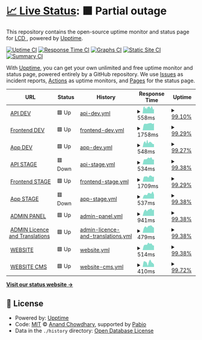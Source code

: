 # [📈 Live Status](https://LightingControl.github.io/devmonitor): <!--live status--> **🟧 Partial outage**

This repository contains the open-source uptime monitor and status page for [LCD ](https://LightingControl.github.io/devmonitor), powered by [Upptime](https://github.com/upptime/upptime).

[![Uptime CI](https://github.com/LightingControl/devmonitor/workflows/Uptime%20CI/badge.svg)](https://github.com/LightingControl/devmonitor/actions?query=workflow%3A%22Uptime+CI%22)
[![Response Time CI](https://github.com/LightingControl/devmonitor/workflows/Response%20Time%20CI/badge.svg)](https://github.com/LightingControl/devmonitor/actions?query=workflow%3A%22Response+Time+CI%22)
[![Graphs CI](https://github.com/LightingControl/devmonitor/workflows/Graphs%20CI/badge.svg)](https://github.com/LightingControl/devmonitor/actions?query=workflow%3A%22Graphs+CI%22)
[![Static Site CI](https://github.com/LightingControl/devmonitor/workflows/Static%20Site%20CI/badge.svg)](https://github.com/LightingControl/devmonitor/actions?query=workflow%3A%22Static+Site+CI%22)
[![Summary CI](https://github.com/LightingControl/devmonitor/workflows/Summary%20CI/badge.svg)](https://github.com/LightingControl/devmonitor/actions?query=workflow%3A%22Summary+CI%22)

With [Upptime](https://upptime.js.org), you can get your own unlimited and free uptime monitor and status page, powered entirely by a GitHub repository. We use [Issues](https://github.com/LightingControl/devmonitor/issues) as incident reports, [Actions](https://github.com/LightingControl/devmonitor/actions) as uptime monitors, and [Pages](https://LightingControl.github.io/devmonitor) for the status page.

<!--start: status pages-->
<!-- This summary is generated by Upptime (https://github.com/upptime/upptime) -->
<!-- Do not edit this manually, your changes will be overwritten -->
<!-- prettier-ignore -->
| URL | Status | History | Response Time | Uptime |
| --- | ------ | ------- | ------------- | ------ |
| <img alt="" src="https://icons.duckduckgo.com/ip3/api-dev.centro.network.ico" height="13"> [API DEV](https://api-dev.centro.network/swagger/index.html) | 🟩 Up | [api-dev.yml](https://github.com/LightingControl/Centro-devmonitor/commits/HEAD/history/api-dev.yml) | <details><summary><img alt="Response time graph" src="./graphs/api-dev/response-time-week.png" height="20"> 558ms</summary><br><a href="https://devmon.centro.network/history/api-dev"><img alt="Response time 761" src="https://img.shields.io/endpoint?url=https%3A%2F%2Fraw.githubusercontent.com%2FLightingControl%2FCentro-devmonitor%2FHEAD%2Fapi%2Fapi-dev%2Fresponse-time.json"></a><br><a href="https://devmon.centro.network/history/api-dev"><img alt="24-hour response time 460" src="https://img.shields.io/endpoint?url=https%3A%2F%2Fraw.githubusercontent.com%2FLightingControl%2FCentro-devmonitor%2FHEAD%2Fapi%2Fapi-dev%2Fresponse-time-day.json"></a><br><a href="https://devmon.centro.network/history/api-dev"><img alt="7-day response time 558" src="https://img.shields.io/endpoint?url=https%3A%2F%2Fraw.githubusercontent.com%2FLightingControl%2FCentro-devmonitor%2FHEAD%2Fapi%2Fapi-dev%2Fresponse-time-week.json"></a><br><a href="https://devmon.centro.network/history/api-dev"><img alt="30-day response time 556" src="https://img.shields.io/endpoint?url=https%3A%2F%2Fraw.githubusercontent.com%2FLightingControl%2FCentro-devmonitor%2FHEAD%2Fapi%2Fapi-dev%2Fresponse-time-month.json"></a><br><a href="https://devmon.centro.network/history/api-dev"><img alt="1-year response time 761" src="https://img.shields.io/endpoint?url=https%3A%2F%2Fraw.githubusercontent.com%2FLightingControl%2FCentro-devmonitor%2FHEAD%2Fapi%2Fapi-dev%2Fresponse-time-year.json"></a></details> | <details><summary><a href="https://devmon.centro.network/history/api-dev">99.10%</a></summary><a href="https://devmon.centro.network/history/api-dev"><img alt="All-time uptime 98.52%" src="https://img.shields.io/endpoint?url=https%3A%2F%2Fraw.githubusercontent.com%2FLightingControl%2FCentro-devmonitor%2FHEAD%2Fapi%2Fapi-dev%2Fuptime.json"></a><br><a href="https://devmon.centro.network/history/api-dev"><img alt="24-hour uptime 99.20%" src="https://img.shields.io/endpoint?url=https%3A%2F%2Fraw.githubusercontent.com%2FLightingControl%2FCentro-devmonitor%2FHEAD%2Fapi%2Fapi-dev%2Fuptime-day.json"></a><br><a href="https://devmon.centro.network/history/api-dev"><img alt="7-day uptime 99.10%" src="https://img.shields.io/endpoint?url=https%3A%2F%2Fraw.githubusercontent.com%2FLightingControl%2FCentro-devmonitor%2FHEAD%2Fapi%2Fapi-dev%2Fuptime-week.json"></a><br><a href="https://devmon.centro.network/history/api-dev"><img alt="30-day uptime 99.69%" src="https://img.shields.io/endpoint?url=https%3A%2F%2Fraw.githubusercontent.com%2FLightingControl%2FCentro-devmonitor%2FHEAD%2Fapi%2Fapi-dev%2Fuptime-month.json"></a><br><a href="https://devmon.centro.network/history/api-dev"><img alt="1-year uptime 98.52%" src="https://img.shields.io/endpoint?url=https%3A%2F%2Fraw.githubusercontent.com%2FLightingControl%2FCentro-devmonitor%2FHEAD%2Fapi%2Fapi-dev%2Fuptime-year.json"></a></details>
| <img alt="" src="https://icons.duckduckgo.com/ip3/dev.centro.network.ico" height="13"> [Frontend DEV](https://dev.centro.network) | 🟩 Up | [frontend-dev.yml](https://github.com/LightingControl/Centro-devmonitor/commits/HEAD/history/frontend-dev.yml) | <details><summary><img alt="Response time graph" src="./graphs/frontend-dev/response-time-week.png" height="20"> 1758ms</summary><br><a href="https://devmon.centro.network/history/frontend-dev"><img alt="Response time 1148" src="https://img.shields.io/endpoint?url=https%3A%2F%2Fraw.githubusercontent.com%2FLightingControl%2FCentro-devmonitor%2FHEAD%2Fapi%2Ffrontend-dev%2Fresponse-time.json"></a><br><a href="https://devmon.centro.network/history/frontend-dev"><img alt="24-hour response time 1829" src="https://img.shields.io/endpoint?url=https%3A%2F%2Fraw.githubusercontent.com%2FLightingControl%2FCentro-devmonitor%2FHEAD%2Fapi%2Ffrontend-dev%2Fresponse-time-day.json"></a><br><a href="https://devmon.centro.network/history/frontend-dev"><img alt="7-day response time 1758" src="https://img.shields.io/endpoint?url=https%3A%2F%2Fraw.githubusercontent.com%2FLightingControl%2FCentro-devmonitor%2FHEAD%2Fapi%2Ffrontend-dev%2Fresponse-time-week.json"></a><br><a href="https://devmon.centro.network/history/frontend-dev"><img alt="30-day response time 1720" src="https://img.shields.io/endpoint?url=https%3A%2F%2Fraw.githubusercontent.com%2FLightingControl%2FCentro-devmonitor%2FHEAD%2Fapi%2Ffrontend-dev%2Fresponse-time-month.json"></a><br><a href="https://devmon.centro.network/history/frontend-dev"><img alt="1-year response time 1148" src="https://img.shields.io/endpoint?url=https%3A%2F%2Fraw.githubusercontent.com%2FLightingControl%2FCentro-devmonitor%2FHEAD%2Fapi%2Ffrontend-dev%2Fresponse-time-year.json"></a></details> | <details><summary><a href="https://devmon.centro.network/history/frontend-dev">99.29%</a></summary><a href="https://devmon.centro.network/history/frontend-dev"><img alt="All-time uptime 99.51%" src="https://img.shields.io/endpoint?url=https%3A%2F%2Fraw.githubusercontent.com%2FLightingControl%2FCentro-devmonitor%2FHEAD%2Fapi%2Ffrontend-dev%2Fuptime.json"></a><br><a href="https://devmon.centro.network/history/frontend-dev"><img alt="24-hour uptime 100.00%" src="https://img.shields.io/endpoint?url=https%3A%2F%2Fraw.githubusercontent.com%2FLightingControl%2FCentro-devmonitor%2FHEAD%2Fapi%2Ffrontend-dev%2Fuptime-day.json"></a><br><a href="https://devmon.centro.network/history/frontend-dev"><img alt="7-day uptime 99.29%" src="https://img.shields.io/endpoint?url=https%3A%2F%2Fraw.githubusercontent.com%2FLightingControl%2FCentro-devmonitor%2FHEAD%2Fapi%2Ffrontend-dev%2Fuptime-week.json"></a><br><a href="https://devmon.centro.network/history/frontend-dev"><img alt="30-day uptime 99.58%" src="https://img.shields.io/endpoint?url=https%3A%2F%2Fraw.githubusercontent.com%2FLightingControl%2FCentro-devmonitor%2FHEAD%2Fapi%2Ffrontend-dev%2Fuptime-month.json"></a><br><a href="https://devmon.centro.network/history/frontend-dev"><img alt="1-year uptime 99.51%" src="https://img.shields.io/endpoint?url=https%3A%2F%2Fraw.githubusercontent.com%2FLightingControl%2FCentro-devmonitor%2FHEAD%2Fapi%2Ffrontend-dev%2Fuptime-year.json"></a></details>
| <img alt="" src="https://icons.duckduckgo.com/ip3/app-dev.centro.network.ico" height="13"> [App DEV](https://app-dev.centro.network) | 🟩 Up | [app-dev.yml](https://github.com/LightingControl/Centro-devmonitor/commits/HEAD/history/app-dev.yml) | <details><summary><img alt="Response time graph" src="./graphs/app-dev/response-time-week.png" height="20"> 548ms</summary><br><a href="https://devmon.centro.network/history/app-dev"><img alt="Response time 505" src="https://img.shields.io/endpoint?url=https%3A%2F%2Fraw.githubusercontent.com%2FLightingControl%2FCentro-devmonitor%2FHEAD%2Fapi%2Fapp-dev%2Fresponse-time.json"></a><br><a href="https://devmon.centro.network/history/app-dev"><img alt="24-hour response time 423" src="https://img.shields.io/endpoint?url=https%3A%2F%2Fraw.githubusercontent.com%2FLightingControl%2FCentro-devmonitor%2FHEAD%2Fapi%2Fapp-dev%2Fresponse-time-day.json"></a><br><a href="https://devmon.centro.network/history/app-dev"><img alt="7-day response time 548" src="https://img.shields.io/endpoint?url=https%3A%2F%2Fraw.githubusercontent.com%2FLightingControl%2FCentro-devmonitor%2FHEAD%2Fapi%2Fapp-dev%2Fresponse-time-week.json"></a><br><a href="https://devmon.centro.network/history/app-dev"><img alt="30-day response time 554" src="https://img.shields.io/endpoint?url=https%3A%2F%2Fraw.githubusercontent.com%2FLightingControl%2FCentro-devmonitor%2FHEAD%2Fapi%2Fapp-dev%2Fresponse-time-month.json"></a><br><a href="https://devmon.centro.network/history/app-dev"><img alt="1-year response time 505" src="https://img.shields.io/endpoint?url=https%3A%2F%2Fraw.githubusercontent.com%2FLightingControl%2FCentro-devmonitor%2FHEAD%2Fapi%2Fapp-dev%2Fresponse-time-year.json"></a></details> | <details><summary><a href="https://devmon.centro.network/history/app-dev">99.27%</a></summary><a href="https://devmon.centro.network/history/app-dev"><img alt="All-time uptime 87.24%" src="https://img.shields.io/endpoint?url=https%3A%2F%2Fraw.githubusercontent.com%2FLightingControl%2FCentro-devmonitor%2FHEAD%2Fapi%2Fapp-dev%2Fuptime.json"></a><br><a href="https://devmon.centro.network/history/app-dev"><img alt="24-hour uptime 99.20%" src="https://img.shields.io/endpoint?url=https%3A%2F%2Fraw.githubusercontent.com%2FLightingControl%2FCentro-devmonitor%2FHEAD%2Fapi%2Fapp-dev%2Fuptime-day.json"></a><br><a href="https://devmon.centro.network/history/app-dev"><img alt="7-day uptime 99.27%" src="https://img.shields.io/endpoint?url=https%3A%2F%2Fraw.githubusercontent.com%2FLightingControl%2FCentro-devmonitor%2FHEAD%2Fapi%2Fapp-dev%2Fuptime-week.json"></a><br><a href="https://devmon.centro.network/history/app-dev"><img alt="30-day uptime 99.69%" src="https://img.shields.io/endpoint?url=https%3A%2F%2Fraw.githubusercontent.com%2FLightingControl%2FCentro-devmonitor%2FHEAD%2Fapi%2Fapp-dev%2Fuptime-month.json"></a><br><a href="https://devmon.centro.network/history/app-dev"><img alt="1-year uptime 87.24%" src="https://img.shields.io/endpoint?url=https%3A%2F%2Fraw.githubusercontent.com%2FLightingControl%2FCentro-devmonitor%2FHEAD%2Fapi%2Fapp-dev%2Fuptime-year.json"></a></details>
| <img alt="" src="https://icons.duckduckgo.com/ip3/api-stage.centro.network.ico" height="13"> [API STAGE](https://api-stage.centro.network/swagger/index.html) | 🟥 Down | [api-stage.yml](https://github.com/LightingControl/Centro-devmonitor/commits/HEAD/history/api-stage.yml) | <details><summary><img alt="Response time graph" src="./graphs/api-stage/response-time-week.png" height="20"> 534ms</summary><br><a href="https://devmon.centro.network/history/api-stage"><img alt="Response time 732" src="https://img.shields.io/endpoint?url=https%3A%2F%2Fraw.githubusercontent.com%2FLightingControl%2FCentro-devmonitor%2FHEAD%2Fapi%2Fapi-stage%2Fresponse-time.json"></a><br><a href="https://devmon.centro.network/history/api-stage"><img alt="24-hour response time 539" src="https://img.shields.io/endpoint?url=https%3A%2F%2Fraw.githubusercontent.com%2FLightingControl%2FCentro-devmonitor%2FHEAD%2Fapi%2Fapi-stage%2Fresponse-time-day.json"></a><br><a href="https://devmon.centro.network/history/api-stage"><img alt="7-day response time 534" src="https://img.shields.io/endpoint?url=https%3A%2F%2Fraw.githubusercontent.com%2FLightingControl%2FCentro-devmonitor%2FHEAD%2Fapi%2Fapi-stage%2Fresponse-time-week.json"></a><br><a href="https://devmon.centro.network/history/api-stage"><img alt="30-day response time 1031" src="https://img.shields.io/endpoint?url=https%3A%2F%2Fraw.githubusercontent.com%2FLightingControl%2FCentro-devmonitor%2FHEAD%2Fapi%2Fapi-stage%2Fresponse-time-month.json"></a><br><a href="https://devmon.centro.network/history/api-stage"><img alt="1-year response time 732" src="https://img.shields.io/endpoint?url=https%3A%2F%2Fraw.githubusercontent.com%2FLightingControl%2FCentro-devmonitor%2FHEAD%2Fapi%2Fapi-stage%2Fresponse-time-year.json"></a></details> | <details><summary><a href="https://devmon.centro.network/history/api-stage">99.38%</a></summary><a href="https://devmon.centro.network/history/api-stage"><img alt="All-time uptime 99.90%" src="https://img.shields.io/endpoint?url=https%3A%2F%2Fraw.githubusercontent.com%2FLightingControl%2FCentro-devmonitor%2FHEAD%2Fapi%2Fapi-stage%2Fuptime.json"></a><br><a href="https://devmon.centro.network/history/api-stage"><img alt="24-hour uptime 99.98%" src="https://img.shields.io/endpoint?url=https%3A%2F%2Fraw.githubusercontent.com%2FLightingControl%2FCentro-devmonitor%2FHEAD%2Fapi%2Fapi-stage%2Fuptime-day.json"></a><br><a href="https://devmon.centro.network/history/api-stage"><img alt="7-day uptime 99.38%" src="https://img.shields.io/endpoint?url=https%3A%2F%2Fraw.githubusercontent.com%2FLightingControl%2FCentro-devmonitor%2FHEAD%2Fapi%2Fapi-stage%2Fuptime-week.json"></a><br><a href="https://devmon.centro.network/history/api-stage"><img alt="30-day uptime 99.78%" src="https://img.shields.io/endpoint?url=https%3A%2F%2Fraw.githubusercontent.com%2FLightingControl%2FCentro-devmonitor%2FHEAD%2Fapi%2Fapi-stage%2Fuptime-month.json"></a><br><a href="https://devmon.centro.network/history/api-stage"><img alt="1-year uptime 99.90%" src="https://img.shields.io/endpoint?url=https%3A%2F%2Fraw.githubusercontent.com%2FLightingControl%2FCentro-devmonitor%2FHEAD%2Fapi%2Fapi-stage%2Fuptime-year.json"></a></details>
| <img alt="" src="https://icons.duckduckgo.com/ip3/stage.centro.network.ico" height="13"> [Frontend STAGE](https://stage.centro.network) | 🟩 Up | [frontend-stage.yml](https://github.com/LightingControl/Centro-devmonitor/commits/HEAD/history/frontend-stage.yml) | <details><summary><img alt="Response time graph" src="./graphs/frontend-stage/response-time-week.png" height="20"> 1709ms</summary><br><a href="https://devmon.centro.network/history/frontend-stage"><img alt="Response time 1336" src="https://img.shields.io/endpoint?url=https%3A%2F%2Fraw.githubusercontent.com%2FLightingControl%2FCentro-devmonitor%2FHEAD%2Fapi%2Ffrontend-stage%2Fresponse-time.json"></a><br><a href="https://devmon.centro.network/history/frontend-stage"><img alt="24-hour response time 1685" src="https://img.shields.io/endpoint?url=https%3A%2F%2Fraw.githubusercontent.com%2FLightingControl%2FCentro-devmonitor%2FHEAD%2Fapi%2Ffrontend-stage%2Fresponse-time-day.json"></a><br><a href="https://devmon.centro.network/history/frontend-stage"><img alt="7-day response time 1709" src="https://img.shields.io/endpoint?url=https%3A%2F%2Fraw.githubusercontent.com%2FLightingControl%2FCentro-devmonitor%2FHEAD%2Fapi%2Ffrontend-stage%2Fresponse-time-week.json"></a><br><a href="https://devmon.centro.network/history/frontend-stage"><img alt="30-day response time 1769" src="https://img.shields.io/endpoint?url=https%3A%2F%2Fraw.githubusercontent.com%2FLightingControl%2FCentro-devmonitor%2FHEAD%2Fapi%2Ffrontend-stage%2Fresponse-time-month.json"></a><br><a href="https://devmon.centro.network/history/frontend-stage"><img alt="1-year response time 1336" src="https://img.shields.io/endpoint?url=https%3A%2F%2Fraw.githubusercontent.com%2FLightingControl%2FCentro-devmonitor%2FHEAD%2Fapi%2Ffrontend-stage%2Fresponse-time-year.json"></a></details> | <details><summary><a href="https://devmon.centro.network/history/frontend-stage">99.29%</a></summary><a href="https://devmon.centro.network/history/frontend-stage"><img alt="All-time uptime 99.83%" src="https://img.shields.io/endpoint?url=https%3A%2F%2Fraw.githubusercontent.com%2FLightingControl%2FCentro-devmonitor%2FHEAD%2Fapi%2Ffrontend-stage%2Fuptime.json"></a><br><a href="https://devmon.centro.network/history/frontend-stage"><img alt="24-hour uptime 100.00%" src="https://img.shields.io/endpoint?url=https%3A%2F%2Fraw.githubusercontent.com%2FLightingControl%2FCentro-devmonitor%2FHEAD%2Fapi%2Ffrontend-stage%2Fuptime-day.json"></a><br><a href="https://devmon.centro.network/history/frontend-stage"><img alt="7-day uptime 99.29%" src="https://img.shields.io/endpoint?url=https%3A%2F%2Fraw.githubusercontent.com%2FLightingControl%2FCentro-devmonitor%2FHEAD%2Fapi%2Ffrontend-stage%2Fuptime-week.json"></a><br><a href="https://devmon.centro.network/history/frontend-stage"><img alt="30-day uptime 99.63%" src="https://img.shields.io/endpoint?url=https%3A%2F%2Fraw.githubusercontent.com%2FLightingControl%2FCentro-devmonitor%2FHEAD%2Fapi%2Ffrontend-stage%2Fuptime-month.json"></a><br><a href="https://devmon.centro.network/history/frontend-stage"><img alt="1-year uptime 99.83%" src="https://img.shields.io/endpoint?url=https%3A%2F%2Fraw.githubusercontent.com%2FLightingControl%2FCentro-devmonitor%2FHEAD%2Fapi%2Ffrontend-stage%2Fuptime-year.json"></a></details>
| <img alt="" src="https://icons.duckduckgo.com/ip3/app-stage.centro.network.ico" height="13"> [App STAGE](https://app-stage.centro.network) | 🟥 Down | [app-stage.yml](https://github.com/LightingControl/Centro-devmonitor/commits/HEAD/history/app-stage.yml) | <details><summary><img alt="Response time graph" src="./graphs/app-stage/response-time-week.png" height="20"> 537ms</summary><br><a href="https://devmon.centro.network/history/app-stage"><img alt="Response time 477" src="https://img.shields.io/endpoint?url=https%3A%2F%2Fraw.githubusercontent.com%2FLightingControl%2FCentro-devmonitor%2FHEAD%2Fapi%2Fapp-stage%2Fresponse-time.json"></a><br><a href="https://devmon.centro.network/history/app-stage"><img alt="24-hour response time 440" src="https://img.shields.io/endpoint?url=https%3A%2F%2Fraw.githubusercontent.com%2FLightingControl%2FCentro-devmonitor%2FHEAD%2Fapi%2Fapp-stage%2Fresponse-time-day.json"></a><br><a href="https://devmon.centro.network/history/app-stage"><img alt="7-day response time 537" src="https://img.shields.io/endpoint?url=https%3A%2F%2Fraw.githubusercontent.com%2FLightingControl%2FCentro-devmonitor%2FHEAD%2Fapi%2Fapp-stage%2Fresponse-time-week.json"></a><br><a href="https://devmon.centro.network/history/app-stage"><img alt="30-day response time 522" src="https://img.shields.io/endpoint?url=https%3A%2F%2Fraw.githubusercontent.com%2FLightingControl%2FCentro-devmonitor%2FHEAD%2Fapi%2Fapp-stage%2Fresponse-time-month.json"></a><br><a href="https://devmon.centro.network/history/app-stage"><img alt="1-year response time 477" src="https://img.shields.io/endpoint?url=https%3A%2F%2Fraw.githubusercontent.com%2FLightingControl%2FCentro-devmonitor%2FHEAD%2Fapi%2Fapp-stage%2Fresponse-time-year.json"></a></details> | <details><summary><a href="https://devmon.centro.network/history/app-stage">99.38%</a></summary><a href="https://devmon.centro.network/history/app-stage"><img alt="All-time uptime 99.94%" src="https://img.shields.io/endpoint?url=https%3A%2F%2Fraw.githubusercontent.com%2FLightingControl%2FCentro-devmonitor%2FHEAD%2Fapi%2Fapp-stage%2Fuptime.json"></a><br><a href="https://devmon.centro.network/history/app-stage"><img alt="24-hour uptime 99.99%" src="https://img.shields.io/endpoint?url=https%3A%2F%2Fraw.githubusercontent.com%2FLightingControl%2FCentro-devmonitor%2FHEAD%2Fapi%2Fapp-stage%2Fuptime-day.json"></a><br><a href="https://devmon.centro.network/history/app-stage"><img alt="7-day uptime 99.38%" src="https://img.shields.io/endpoint?url=https%3A%2F%2Fraw.githubusercontent.com%2FLightingControl%2FCentro-devmonitor%2FHEAD%2Fapi%2Fapp-stage%2Fuptime-week.json"></a><br><a href="https://devmon.centro.network/history/app-stage"><img alt="30-day uptime 99.86%" src="https://img.shields.io/endpoint?url=https%3A%2F%2Fraw.githubusercontent.com%2FLightingControl%2FCentro-devmonitor%2FHEAD%2Fapi%2Fapp-stage%2Fuptime-month.json"></a><br><a href="https://devmon.centro.network/history/app-stage"><img alt="1-year uptime 99.94%" src="https://img.shields.io/endpoint?url=https%3A%2F%2Fraw.githubusercontent.com%2FLightingControl%2FCentro-devmonitor%2FHEAD%2Fapi%2Fapp-stage%2Fuptime-year.json"></a></details>
| <img alt="" src="https://icons.duckduckgo.com/ip3/admin.centro.network.ico" height="13"> [ADMIN PANEL](https://admin.centro.network) | 🟩 Up | [admin-panel.yml](https://github.com/LightingControl/Centro-devmonitor/commits/HEAD/history/admin-panel.yml) | <details><summary><img alt="Response time graph" src="./graphs/admin-panel/response-time-week.png" height="20"> 941ms</summary><br><a href="https://devmon.centro.network/history/admin-panel"><img alt="Response time 817" src="https://img.shields.io/endpoint?url=https%3A%2F%2Fraw.githubusercontent.com%2FLightingControl%2FCentro-devmonitor%2FHEAD%2Fapi%2Fadmin-panel%2Fresponse-time.json"></a><br><a href="https://devmon.centro.network/history/admin-panel"><img alt="24-hour response time 1012" src="https://img.shields.io/endpoint?url=https%3A%2F%2Fraw.githubusercontent.com%2FLightingControl%2FCentro-devmonitor%2FHEAD%2Fapi%2Fadmin-panel%2Fresponse-time-day.json"></a><br><a href="https://devmon.centro.network/history/admin-panel"><img alt="7-day response time 941" src="https://img.shields.io/endpoint?url=https%3A%2F%2Fraw.githubusercontent.com%2FLightingControl%2FCentro-devmonitor%2FHEAD%2Fapi%2Fadmin-panel%2Fresponse-time-week.json"></a><br><a href="https://devmon.centro.network/history/admin-panel"><img alt="30-day response time 962" src="https://img.shields.io/endpoint?url=https%3A%2F%2Fraw.githubusercontent.com%2FLightingControl%2FCentro-devmonitor%2FHEAD%2Fapi%2Fadmin-panel%2Fresponse-time-month.json"></a><br><a href="https://devmon.centro.network/history/admin-panel"><img alt="1-year response time 817" src="https://img.shields.io/endpoint?url=https%3A%2F%2Fraw.githubusercontent.com%2FLightingControl%2FCentro-devmonitor%2FHEAD%2Fapi%2Fadmin-panel%2Fresponse-time-year.json"></a></details> | <details><summary><a href="https://devmon.centro.network/history/admin-panel">99.38%</a></summary><a href="https://devmon.centro.network/history/admin-panel"><img alt="All-time uptime 99.69%" src="https://img.shields.io/endpoint?url=https%3A%2F%2Fraw.githubusercontent.com%2FLightingControl%2FCentro-devmonitor%2FHEAD%2Fapi%2Fadmin-panel%2Fuptime.json"></a><br><a href="https://devmon.centro.network/history/admin-panel"><img alt="24-hour uptime 100.00%" src="https://img.shields.io/endpoint?url=https%3A%2F%2Fraw.githubusercontent.com%2FLightingControl%2FCentro-devmonitor%2FHEAD%2Fapi%2Fadmin-panel%2Fuptime-day.json"></a><br><a href="https://devmon.centro.network/history/admin-panel"><img alt="7-day uptime 99.38%" src="https://img.shields.io/endpoint?url=https%3A%2F%2Fraw.githubusercontent.com%2FLightingControl%2FCentro-devmonitor%2FHEAD%2Fapi%2Fadmin-panel%2Fuptime-week.json"></a><br><a href="https://devmon.centro.network/history/admin-panel"><img alt="30-day uptime 99.86%" src="https://img.shields.io/endpoint?url=https%3A%2F%2Fraw.githubusercontent.com%2FLightingControl%2FCentro-devmonitor%2FHEAD%2Fapi%2Fadmin-panel%2Fuptime-month.json"></a><br><a href="https://devmon.centro.network/history/admin-panel"><img alt="1-year uptime 99.69%" src="https://img.shields.io/endpoint?url=https%3A%2F%2Fraw.githubusercontent.com%2FLightingControl%2FCentro-devmonitor%2FHEAD%2Fapi%2Fadmin-panel%2Fuptime-year.json"></a></details>
| <img alt="" src="https://icons.duckduckgo.com/ip3/strapi.centro.network.ico" height="13"> [ADMIN Licence and Translations](https://strapi.centro.network) | 🟩 Up | [admin-licence-and-translations.yml](https://github.com/LightingControl/Centro-devmonitor/commits/HEAD/history/admin-licence-and-translations.yml) | <details><summary><img alt="Response time graph" src="./graphs/admin-licence-and-translations/response-time-week.png" height="20"> 479ms</summary><br><a href="https://devmon.centro.network/history/admin-licence-and-translations"><img alt="Response time 507" src="https://img.shields.io/endpoint?url=https%3A%2F%2Fraw.githubusercontent.com%2FLightingControl%2FCentro-devmonitor%2FHEAD%2Fapi%2Fadmin-licence-and-translations%2Fresponse-time.json"></a><br><a href="https://devmon.centro.network/history/admin-licence-and-translations"><img alt="24-hour response time 400" src="https://img.shields.io/endpoint?url=https%3A%2F%2Fraw.githubusercontent.com%2FLightingControl%2FCentro-devmonitor%2FHEAD%2Fapi%2Fadmin-licence-and-translations%2Fresponse-time-day.json"></a><br><a href="https://devmon.centro.network/history/admin-licence-and-translations"><img alt="7-day response time 479" src="https://img.shields.io/endpoint?url=https%3A%2F%2Fraw.githubusercontent.com%2FLightingControl%2FCentro-devmonitor%2FHEAD%2Fapi%2Fadmin-licence-and-translations%2Fresponse-time-week.json"></a><br><a href="https://devmon.centro.network/history/admin-licence-and-translations"><img alt="30-day response time 520" src="https://img.shields.io/endpoint?url=https%3A%2F%2Fraw.githubusercontent.com%2FLightingControl%2FCentro-devmonitor%2FHEAD%2Fapi%2Fadmin-licence-and-translations%2Fresponse-time-month.json"></a><br><a href="https://devmon.centro.network/history/admin-licence-and-translations"><img alt="1-year response time 507" src="https://img.shields.io/endpoint?url=https%3A%2F%2Fraw.githubusercontent.com%2FLightingControl%2FCentro-devmonitor%2FHEAD%2Fapi%2Fadmin-licence-and-translations%2Fresponse-time-year.json"></a></details> | <details><summary><a href="https://devmon.centro.network/history/admin-licence-and-translations">99.38%</a></summary><a href="https://devmon.centro.network/history/admin-licence-and-translations"><img alt="All-time uptime 99.91%" src="https://img.shields.io/endpoint?url=https%3A%2F%2Fraw.githubusercontent.com%2FLightingControl%2FCentro-devmonitor%2FHEAD%2Fapi%2Fadmin-licence-and-translations%2Fuptime.json"></a><br><a href="https://devmon.centro.network/history/admin-licence-and-translations"><img alt="24-hour uptime 100.00%" src="https://img.shields.io/endpoint?url=https%3A%2F%2Fraw.githubusercontent.com%2FLightingControl%2FCentro-devmonitor%2FHEAD%2Fapi%2Fadmin-licence-and-translations%2Fuptime-day.json"></a><br><a href="https://devmon.centro.network/history/admin-licence-and-translations"><img alt="7-day uptime 99.38%" src="https://img.shields.io/endpoint?url=https%3A%2F%2Fraw.githubusercontent.com%2FLightingControl%2FCentro-devmonitor%2FHEAD%2Fapi%2Fadmin-licence-and-translations%2Fuptime-week.json"></a><br><a href="https://devmon.centro.network/history/admin-licence-and-translations"><img alt="30-day uptime 99.86%" src="https://img.shields.io/endpoint?url=https%3A%2F%2Fraw.githubusercontent.com%2FLightingControl%2FCentro-devmonitor%2FHEAD%2Fapi%2Fadmin-licence-and-translations%2Fuptime-month.json"></a><br><a href="https://devmon.centro.network/history/admin-licence-and-translations"><img alt="1-year uptime 99.91%" src="https://img.shields.io/endpoint?url=https%3A%2F%2Fraw.githubusercontent.com%2FLightingControl%2FCentro-devmonitor%2FHEAD%2Fapi%2Fadmin-licence-and-translations%2Fuptime-year.json"></a></details>
| <img alt="" src="https://icons.duckduckgo.com/ip3/cms.centro.network.ico" height="13"> [WEBSITE](https://cms.centro.network) | 🟩 Up | [website.yml](https://github.com/LightingControl/Centro-devmonitor/commits/HEAD/history/website.yml) | <details><summary><img alt="Response time graph" src="./graphs/website/response-time-week.png" height="20"> 514ms</summary><br><a href="https://devmon.centro.network/history/website"><img alt="Response time 478" src="https://img.shields.io/endpoint?url=https%3A%2F%2Fraw.githubusercontent.com%2FLightingControl%2FCentro-devmonitor%2FHEAD%2Fapi%2Fwebsite%2Fresponse-time.json"></a><br><a href="https://devmon.centro.network/history/website"><img alt="24-hour response time 406" src="https://img.shields.io/endpoint?url=https%3A%2F%2Fraw.githubusercontent.com%2FLightingControl%2FCentro-devmonitor%2FHEAD%2Fapi%2Fwebsite%2Fresponse-time-day.json"></a><br><a href="https://devmon.centro.network/history/website"><img alt="7-day response time 514" src="https://img.shields.io/endpoint?url=https%3A%2F%2Fraw.githubusercontent.com%2FLightingControl%2FCentro-devmonitor%2FHEAD%2Fapi%2Fwebsite%2Fresponse-time-week.json"></a><br><a href="https://devmon.centro.network/history/website"><img alt="30-day response time 526" src="https://img.shields.io/endpoint?url=https%3A%2F%2Fraw.githubusercontent.com%2FLightingControl%2FCentro-devmonitor%2FHEAD%2Fapi%2Fwebsite%2Fresponse-time-month.json"></a><br><a href="https://devmon.centro.network/history/website"><img alt="1-year response time 478" src="https://img.shields.io/endpoint?url=https%3A%2F%2Fraw.githubusercontent.com%2FLightingControl%2FCentro-devmonitor%2FHEAD%2Fapi%2Fwebsite%2Fresponse-time-year.json"></a></details> | <details><summary><a href="https://devmon.centro.network/history/website">99.38%</a></summary><a href="https://devmon.centro.network/history/website"><img alt="All-time uptime 99.94%" src="https://img.shields.io/endpoint?url=https%3A%2F%2Fraw.githubusercontent.com%2FLightingControl%2FCentro-devmonitor%2FHEAD%2Fapi%2Fwebsite%2Fuptime.json"></a><br><a href="https://devmon.centro.network/history/website"><img alt="24-hour uptime 100.00%" src="https://img.shields.io/endpoint?url=https%3A%2F%2Fraw.githubusercontent.com%2FLightingControl%2FCentro-devmonitor%2FHEAD%2Fapi%2Fwebsite%2Fuptime-day.json"></a><br><a href="https://devmon.centro.network/history/website"><img alt="7-day uptime 99.38%" src="https://img.shields.io/endpoint?url=https%3A%2F%2Fraw.githubusercontent.com%2FLightingControl%2FCentro-devmonitor%2FHEAD%2Fapi%2Fwebsite%2Fuptime-week.json"></a><br><a href="https://devmon.centro.network/history/website"><img alt="30-day uptime 99.86%" src="https://img.shields.io/endpoint?url=https%3A%2F%2Fraw.githubusercontent.com%2FLightingControl%2FCentro-devmonitor%2FHEAD%2Fapi%2Fwebsite%2Fuptime-month.json"></a><br><a href="https://devmon.centro.network/history/website"><img alt="1-year uptime 99.94%" src="https://img.shields.io/endpoint?url=https%3A%2F%2Fraw.githubusercontent.com%2FLightingControl%2FCentro-devmonitor%2FHEAD%2Fapi%2Fwebsite%2Fuptime-year.json"></a></details>
| <img alt="" src="https://icons.duckduckgo.com/ip3/centro.network.ico" height="13"> [WEBSITE CMS](https://centro.network) | 🟩 Up | [website-cms.yml](https://github.com/LightingControl/Centro-devmonitor/commits/HEAD/history/website-cms.yml) | <details><summary><img alt="Response time graph" src="./graphs/website-cms/response-time-week.png" height="20"> 410ms</summary><br><a href="https://devmon.centro.network/history/website-cms"><img alt="Response time 403" src="https://img.shields.io/endpoint?url=https%3A%2F%2Fraw.githubusercontent.com%2FLightingControl%2FCentro-devmonitor%2FHEAD%2Fapi%2Fwebsite-cms%2Fresponse-time.json"></a><br><a href="https://devmon.centro.network/history/website-cms"><img alt="24-hour response time 287" src="https://img.shields.io/endpoint?url=https%3A%2F%2Fraw.githubusercontent.com%2FLightingControl%2FCentro-devmonitor%2FHEAD%2Fapi%2Fwebsite-cms%2Fresponse-time-day.json"></a><br><a href="https://devmon.centro.network/history/website-cms"><img alt="7-day response time 410" src="https://img.shields.io/endpoint?url=https%3A%2F%2Fraw.githubusercontent.com%2FLightingControl%2FCentro-devmonitor%2FHEAD%2Fapi%2Fwebsite-cms%2Fresponse-time-week.json"></a><br><a href="https://devmon.centro.network/history/website-cms"><img alt="30-day response time 465" src="https://img.shields.io/endpoint?url=https%3A%2F%2Fraw.githubusercontent.com%2FLightingControl%2FCentro-devmonitor%2FHEAD%2Fapi%2Fwebsite-cms%2Fresponse-time-month.json"></a><br><a href="https://devmon.centro.network/history/website-cms"><img alt="1-year response time 403" src="https://img.shields.io/endpoint?url=https%3A%2F%2Fraw.githubusercontent.com%2FLightingControl%2FCentro-devmonitor%2FHEAD%2Fapi%2Fwebsite-cms%2Fresponse-time-year.json"></a></details> | <details><summary><a href="https://devmon.centro.network/history/website-cms">99.72%</a></summary><a href="https://devmon.centro.network/history/website-cms"><img alt="All-time uptime 99.82%" src="https://img.shields.io/endpoint?url=https%3A%2F%2Fraw.githubusercontent.com%2FLightingControl%2FCentro-devmonitor%2FHEAD%2Fapi%2Fwebsite-cms%2Fuptime.json"></a><br><a href="https://devmon.centro.network/history/website-cms"><img alt="24-hour uptime 99.30%" src="https://img.shields.io/endpoint?url=https%3A%2F%2Fraw.githubusercontent.com%2FLightingControl%2FCentro-devmonitor%2FHEAD%2Fapi%2Fwebsite-cms%2Fuptime-day.json"></a><br><a href="https://devmon.centro.network/history/website-cms"><img alt="7-day uptime 99.72%" src="https://img.shields.io/endpoint?url=https%3A%2F%2Fraw.githubusercontent.com%2FLightingControl%2FCentro-devmonitor%2FHEAD%2Fapi%2Fwebsite-cms%2Fuptime-week.json"></a><br><a href="https://devmon.centro.network/history/website-cms"><img alt="30-day uptime 99.89%" src="https://img.shields.io/endpoint?url=https%3A%2F%2Fraw.githubusercontent.com%2FLightingControl%2FCentro-devmonitor%2FHEAD%2Fapi%2Fwebsite-cms%2Fuptime-month.json"></a><br><a href="https://devmon.centro.network/history/website-cms"><img alt="1-year uptime 99.82%" src="https://img.shields.io/endpoint?url=https%3A%2F%2Fraw.githubusercontent.com%2FLightingControl%2FCentro-devmonitor%2FHEAD%2Fapi%2Fwebsite-cms%2Fuptime-year.json"></a></details>

<!--end: status pages-->

[**Visit our status website →**](https://LightingControl.github.io/devmonitor)

## 📄 License

- Powered by: [Upptime](https://github.com/upptime/upptime)
- Code: [MIT](./LICENSE) © [Anand Chowdhary](https://anandchowdhary.com), supported by [Pabio](https://pabio.com)
- Data in the `./history` directory: [Open Database License](https://opendatacommons.org/licenses/odbl/1-0/)
